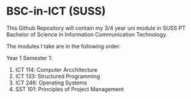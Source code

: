 # BSC-in-ICT (SUSS)

This Github Repository will contain my 3/4 year uni module in SUSS PT Bachelor of Science in Information Communication Technology. 

The modules I take are in the following order:

Year 1 Semester 1:
1. ICT 114: Computer Arcchitecture
2. ICT 133: Structured Programming
3. ICT 246: Operating Systems
4. SST 101: Principles of Project Management



